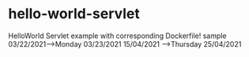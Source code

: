 # hello-world-servlet
HelloWorld Servlet example with corresponding Dockerfile!
sample
03/22/2021-->Monday
03/23/2021
15/04/2021 -->Thursday
25/04/2021


